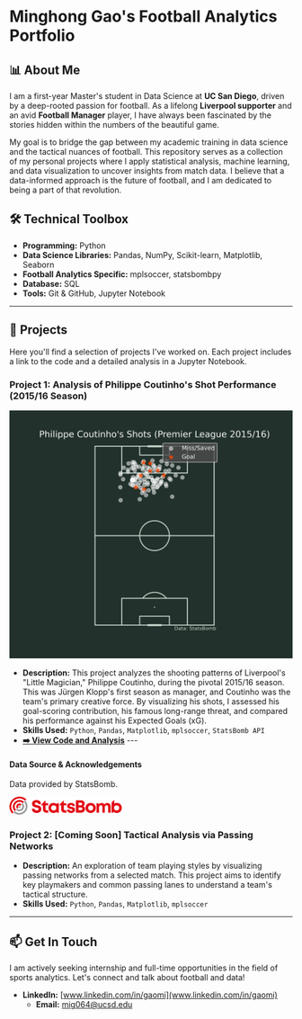 # Minghong Gao's Football Analytics Portfolio

## 📊 About Me

I am a first-year Master's student in Data Science at **UC San Diego**, driven by a deep-rooted passion for football. As a lifelong **Liverpool supporter** and an avid **Football Manager** player, I have always been fascinated by the stories hidden within the numbers of the beautiful game.

My goal is to bridge the gap between my academic training in data science and the tactical nuances of football. This repository serves as a collection of my personal projects where I apply statistical analysis, machine learning, and data visualization to uncover insights from match data. I believe that a data-informed approach is the future of football, and I am dedicated to being a part of that revolution.

## 🛠️ Technical Toolbox

* **Programming:** Python
* **Data Science Libraries:** Pandas, NumPy, Scikit-learn, Matplotlib, Seaborn
* **Football Analytics Specific:** mplsoccer, statsbombpy
* **Database:** SQL
* **Tools:** Git & GitHub, Jupyter Notebook

---

## 🚀 Projects

Here you'll find a selection of projects I've worked on. Each project includes a link to the code and a detailed analysis in a Jupyter Notebook.

### Project 1: Analysis of Philippe Coutinho's Shot Performance (2015/16 Season)

![Coutinho Shot Map](./assets/coutinho_shot_map.png)

* **Description:** This project analyzes the shooting patterns of Liverpool's "Little Magician," Philippe Coutinho, during the pivotal 2015/16 season. This was Jürgen Klopp's first season as manager, and Coutinho was the team's primary creative force. By visualizing his shots, I assessed his goal-scoring contribution, his famous long-range threat, and compared his performance against his Expected Goals (xG).
* **Skills Used:** `Python`, `Pandas`, `Matplotlib`, `mplsoccer`, `StatsBomb API`
* **[➡️ View Code and Analysis](./Coutinho_Shot_Analysis_1516.ipynb)** ---

#### Data Source & Acknowledgements
Data provided by StatsBomb.

<a href="https://statsbomb.com/">
  <img src="./assets/statsbomb_logo.png" alt="StatsBomb Logo" width="200">
</a>

### Project 2: [Coming Soon] Tactical Analysis via Passing Networks

* **Description:** An exploration of team playing styles by visualizing passing networks from a selected match. This project aims to identify key playmakers and common passing lanes to understand a team's tactical structure.
* **Skills Used:** `Python`, `Pandas`, `Matplotlib`, `mplsoccer`

---

## 📫 Get In Touch

I am actively seeking internship and full-time opportunities in the field of sports analytics. Let's connect and talk about football and data!

* **LinkedIn:** [www.linkedin.com/in/gaomi](www.linkedin.com/in/gaomi) 
    * **Email:** [mig064@ucsd.edu](mailto:mig064@ucsd.edu) 
    ````
